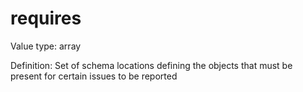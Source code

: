 # requires

Value type: array

Definition: Set of schema locations defining the objects that must be present for certain issues to be reported